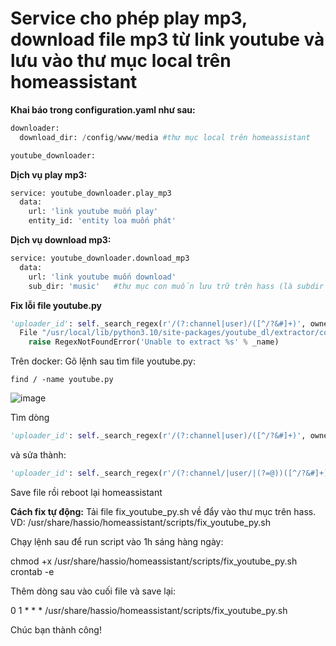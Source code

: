 ﻿# Service cho phép play mp3, download file mp3 từ link youtube và lưu vào thư mục local trên homeassistant
**Khai báo trong configuration.yaml như sau:**

```python
downloader:
  download_dir: /config/www/media #thư mục local trên homeassistant

youtube_downloader:
```
**Dịch vụ play mp3:**

```python
service: youtube_downloader.play_mp3
  data:
    url: 'link youtube muốn play'
    entity_id: 'entity loa muốn phát'
```

**Dịch vụ download mp3:**

```python
service: youtube_downloader.download_mp3
  data:
    url: 'link youtube muốn download'
    sub_dir: 'music'   #thư mục con muốn lưu trữ trên hass (là subdir của thư mục download_dir khai báo trong file configuration.yaml
```

**Fix lỗi file youtube.py**
```python
'uploader_id': self._search_regex(r'/(?:channel|user)/([^/?&#]+)', owner_profile_url, 'uploader id') if owner_profile_url else None,
  File "/usr/local/lib/python3.10/site-packages/youtube_dl/extractor/common.py", line 1012, in _search_regex
    raise RegexNotFoundError('Unable to extract %s' % _name)
```

Trên docker:
Gõ lệnh sau tìm file youtube.py:
```linux
find / -name youtube.py
```

![image](https://user-images.githubusercontent.com/5145311/222424246-896ab8f1-3d7d-48af-a932-087902c0eedb.png)

Tìm dòng
```python
'uploader_id': self._search_regex(r'/(?:channel|user)/([^/?&#]+)', owner_profile_url, 'uploader id') if owner_profile_url else None,
```

và sửa thành:
```python
'uploader_id': self._search_regex(r'/(?:channel/|user/|(?=@))([^/?&#]+)', owner_profile_url, 'uploader id', default=None),
```

Save file rồi reboot lại homeassistant


**Cách fix tự động:**
Tải file fix_youtube_py.sh về đẩy vào thư mục trên hass. VD: /usr/share/hassio/homeassistant/scripts/fix_youtube_py.sh

Chạy lệnh sau để run script vào 1h sáng hàng ngày:

chmod +x /usr/share/hassio/homeassistant/scripts/fix_youtube_py.sh
crontab -e

Thêm dòng sau vào cuối file và save lại:

0 1 * * * /usr/share/hassio/homeassistant/scripts/fix_youtube_py.sh

Chúc bạn thành công!

